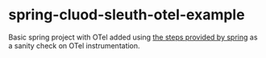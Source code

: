# spring-cluod-sleuth-otel-example

Basic spring project with OTel added using [the steps provided by spring](https://spring-projects-experimental.github.io/spring-cloud-sleuth-otel/docs/current/reference/html/getting-started.html#getting-started-first-application-dependencies) as a sanity check on OTel instrumentation.
